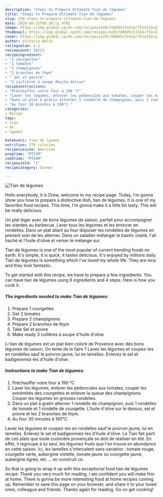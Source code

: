 ```yaml
---
description: "Steps to Prepare Ultimate Tian de légumes"
title: "Steps to Prepare Ultimate Tian de légumes"
slug: 259-steps-to-prepare-ultimate-tian-de-legumes
date: 2020-06-21T08:10:11.478Z
image: https://img-global.cpcdn.com/recipes/e29c7d8605c51414/751x532cq70/tian-de-legumes-photo-principale-de-la-recette.jpg
thumbnail: https://img-global.cpcdn.com/recipes/e29c7d8605c51414/751x532cq70/tian-de-legumes-photo-principale-de-la-recette.jpg
cover: https://img-global.cpcdn.com/recipes/e29c7d8605c51414/751x532cq70/tian-de-legumes-photo-principale-de-la-recette.jpg
author: Victoria Walsh
ratingvalue: 4.2
reviewcount: 20213
recipeingredient:
- "1 courgettes"
- "2 tomates"
- "2 champignons"
- "2 branches de thym"
- " Sel et poivre"
- "3 cuillères à soupe dhuile dolive"
recipeinstructions:
- "Préchauffer votre four à 190 °C"
- "Laver les légumes, enlever les pédoncules aux tomates, couper les extrémités des courgettes et enlever la queue des champignons. Couper les légumes en grosses rondelles."
- "Dans un plat à gratin alterner 1 rondelle de champignon, puis 1 rondelles de tomate et 1 rondelle de courgette. L&#39;huile d&#39;olive sur le dessus, sel et poivre et les 2 branches de thym."
- "Au four 30 minutes à 190°C."
categories:
- Recipe
tags:
- tian
- de
- lgumes

katakunci: tian de lgumes 
nutrition: 279 calories
recipecuisine: American
preptime: "PT21M"
cooktime: "PT54M"
recipeyield: "1"
recipecategory: Dinner

---
```



![Tian de légumes](https://img-global.cpcdn.com/recipes/e29c7d8605c51414/751x532cq70/tian-de-legumes-photo-principale-de-la-recette.jpg)

Hello everybody, it is Drew, welcome to my recipe page. Today, I'm gonna show you how to prepare a distinctive dish, tian de légumes. It is one of my favorites food recipes. This time, I'm gonna make it a little bit tasty. This will be really delicious.

Un plat léger avec de bons légumes de saison, parfait pour accompagner les viandes au barbecue. Laver tous les légumes et les émincer en rondelles. Dans un plat allant au four disposer les rondelles de légumes en prenant soin de les alterner. Dans un saladier mélanger le basilic ciselé, l&#39;ail haché et l&#39;huile d&#39;olive et verser le mélange sur.

Tian de légumes is one of the most popular of current trending foods on earth. It's simple, it is quick, it tastes delicious. It's enjoyed by millions daily. Tian de légumes is something which I've loved my whole life. They are nice and they look fantastic.


To get started with this recipe, we have to prepare a few ingredients. You can have tian de légumes using 6 ingredients and 4 steps. Here is how you cook it.

<!--inarticleads1-->

##### The ingredients needed to make Tian de légumes:

1. Prepare 1 courgettes
1. Get 2 tomates
1. Prepare 2 champignons
1. Prepare 2 branches de thym
1. Take  Sel et poivre
1. Make ready 3 cuillères à soupe d&#39;huile d&#39;olive


Li tian de légumes est un plat bien coloré de Provence avec des bons légumes de saison. On tente de le faire ? Lavez les légumes et coupez-les en rondelles sauf le poivron jaune, lui en lamelles. Enlevez le sel et badigeonnez-les d&#39;huile d&#39;olive. 

<!--inarticleads2-->

##### Instructions to make Tian de légumes:

1. Préchauffer votre four à 190 °C
1. Laver les légumes, enlever les pédoncules aux tomates, couper les extrémités des courgettes et enlever la queue des champignons. Couper les légumes en grosses rondelles.
1. Dans un plat à gratin alterner 1 rondelle de champignon, puis 1 rondelles de tomate et 1 rondelle de courgette. L&#39;huile d&#39;olive sur le dessus, sel et poivre et les 2 branches de thym.
1. Au four 30 minutes à 190°C.


Lavez les légumes et coupez-les en rondelles sauf le poivron jaune, lui en lamelles. Enlevez le sel et badigeonnez-les d&#39;huile d&#39;olive. Le Tian fait parti de ces plats que toute cuisinière provençale se doit de réaliser en été. En effet, il regroupe à lui seul, les légumes fruits que l&#39;on trouve en abondance en cette saison. Ici, les lamelles s&#39;intercalent sans variation : tomate rouge, courgette verte, aubergine violette, tomate jaune ou courgette jaune, aubergine tigrée, etc … on construit ce. 

So that is going to wrap it up with this exceptional food tian de légumes recipe. Thank you very much for reading. I am confident you will make this at home. There is gonna be more interesting food at home recipes coming up. Remember to save this page on your browser, and share it to your loved ones, colleague and friends. Thanks again for reading. Go on get cooking!
